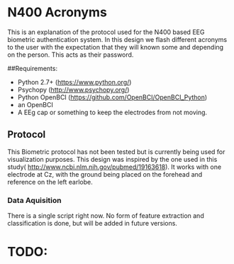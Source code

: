 # N400 Acronyms

This is an explanation of the protocol used for the N400 based EEG biometric authentication system. In this design we flash different acronyms to the user with the expectation that they will known some and depending on the person. This acts as their password. 


##Requirements: 
- Python 2.7+ (https://www.python.org/)
- Psychopy (http://www.psychopy.org/)
- Python OpenBCI (https://github.com/OpenBCI/OpenBCI_Python)
- an OpenBCI
- A EEg cap or something to keep the electrodes from not moving.

## Protocol 

This Biometric protocol has not been tested but is currently being used for visualization purposes. This design was inspired by the one used in this study( http://www.ncbi.nlm.nih.gov/pubmed/19163618). It works with one electrode at Cz, with the ground being placed on the forehead and reference on the left earlobe. 



### Data Aquisition

There is a single script right now. No form of feature extraction and classification is done, but will be added in future versions. 



# TODO:

